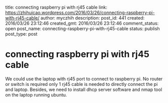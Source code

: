 title: connecting raspberry pi with rj45 cable
link: https://zhihuicao.wordpress.com/2016/03/26/connecting-raspberry-pi-with-rj45-cable/
author: myczhih
description: 
post_id: 441
created: 2016/03/26 23:12:46
created_gmt: 2016/03/26 23:12:46
comment_status: open
post_name: connecting-raspberry-pi-with-rj45-cable
status: publish
post_type: post

# connecting raspberry pi with rj45 cable

We could use the laptop with rj45 port to connect to raspberry pi. No router or switch is required only 1 rj45 cable is needed to directly connect the pi and laptop. Besides, we need to install dhcp server software and nmap tool on the laptop running ubuntu.